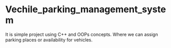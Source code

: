 # Vechile_parking_management_system
It is simple project using C++ and OOPs concepts.
Where we can assign parking places or availability for vehicles.

